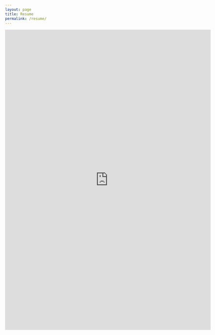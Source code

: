 ```yaml
---
layout: page
title: Resume
permalink: /resume/
---
```


<iframe src="https://onedrive.live.com/embed?cid=15D783F69B3C3178&amp;resid=15D783F69B3C3178%211939&amp;authkey=ANmPzXk91bieBg8&amp;em=2&amp;wdStartOn=1" width="676px" height="988px" frameborder="0">This is an embedded <a target="_blank" href="https://office.com">Microsoft Office</a> document, powered by <a target="_blank" href="https://office.com/webapps">Office Online</a>.</iframe>

